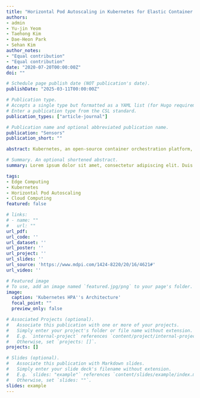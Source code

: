 ```yaml
---
title: "Horizontal Pod Autoscaling in Kubernetes for Elastic Container Orchestration"
authors:
- admin
- Yu-jin Yeom
- Taehong Kim
- Dae-Heon Park
- Sehan Kim
author_notes:
- "Equal contribution"
- "Equal contribution"
date: "2020-07-20T00:00:00Z"
doi: ""

# Schedule page publish date (NOT publication's date).
publishDate: "2025-03-11T00:00:00Z"

# Publication type.
# Accepts a single type but formatted as a YAML list (for Hugo requirements).
# Enter a publication type from the CSL standard.
publication_types: ["article-journal"]

# Publication name and optional abbreviated publication name.
publication: "Sensors"
publication_short: ""

abstract: Kubernetes, an open-source container orchestration platform, enables high availability and scalability through diverse autoscaling mechanisms such as Horizontal Pod Autoscaler (HPA), Vertical Pod Autoscaler and Cluster Autoscaler. Amongst them, HPA helps provide seamless service by dynamically scaling up and down the number of resource units, called pods, without having to restart the whole system. Kubernetes monitors default Resource Metrics including CPU and memory usage of host machines and their pods. On the other hand, Custom Metrics, provided by external software such as Prometheus, are customizable to monitor a wide collection of metrics. In this paper, we investigate HPA through diverse experiments to provide critical knowledge on its operational behaviors. We also discuss the essential difference between Kubernetes Resource Metrics (KRM) and Prometheus Custom Metrics (PCM) and how they affect HPA’s performance. Lastly, we provide deeper insights and lessons on how to optimize the performance of HPA for researchers, developers, and system administrators working with Kubernetes in the future.

# Summary. An optional shortened abstract.
summary: Lorem ipsum dolor sit amet, consectetur adipiscing elit. Duis posuere tellus ac convallis placerat. Proin tincidunt magna sed ex sollicitudin condimentum.

tags:
- Edge Computing
- Kubernetes
- Horizontal Pod Autoscaling
- Cloud Computing
featured: false

# links:
# - name: ""
#   url: ""
url_pdf: 
url_code: ''
url_dataset: ''
url_poster: ''
url_project: ''
url_slides: ''
url_source: 'https://www.mdpi.com/1424-8220/20/16/4621#'
url_video: ''

# Featured image
# To use, add an image named `featured.jpg/png` to your page's folder. 
image:
  caption: 'Kubernetes HPA''s Architecture'
  focal_point: ""
  preview_only: false

# Associated Projects (optional).
#   Associate this publication with one or more of your projects.
#   Simply enter your project's folder or file name without extension.
#   E.g. `internal-project` references `content/project/internal-project/index.md`.
#   Otherwise, set `projects: []`.
projects: []

# Slides (optional).
#   Associate this publication with Markdown slides.
#   Simply enter your slide deck's filename without extension.
#   E.g. `slides: "example"` references `content/slides/example/index.md`.
#   Otherwise, set `slides: ""`.
slides: example
---
```


<!-- {{% callout note %}}
Click the *Cite* button above to demo the feature to enable visitors to import publication metadata into their reference management software.
{{% /callout %}}

{{% callout note %}}
Create your slides in Markdown - click the *Slides* button to check out the example.
{{% /callout %}}

Add the publication's **full text** or **supplementary notes** here. You can use rich formatting such as including [code, math, and images](https://docs.hugoblox.com/content/writing-markdown-latex/). -->
